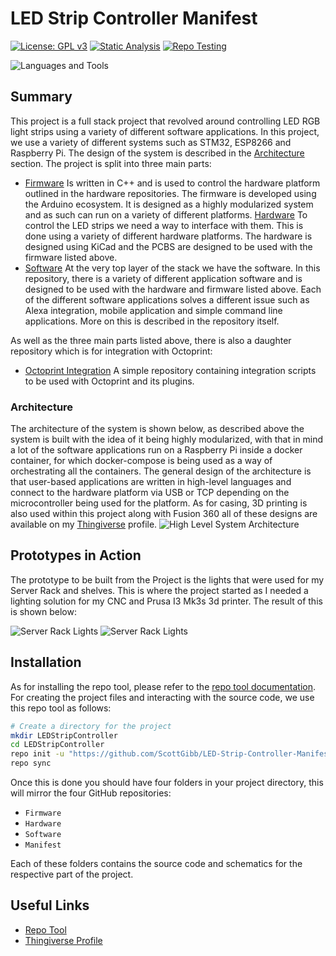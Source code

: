 # LED Strip Controller Manifest

[![License: GPL v3](https://img.shields.io/badge/License-GPLv3-blue.svg)](https://www.gnu.org/licenses/gpl-3.0) [![Static Analysis](https://github.com/ScottGibb/LED-Strip-Controller-Manifest/actions/workflows/Static%20Analysis.yaml/badge.svg)](https://github.com/ScottGibb/LED-Strip-Controller-Manifest/actions/workflows/Static%20Analysis.yaml) [![Repo Testing](https://github.com/ScottGibb/LED-Strip-Controller-Manifest/actions/workflows/Repo%20Testing.yaml/badge.svg)](https://github.com/ScottGibb/LED-Strip-Controller-Manifest/actions/workflows/Repo%20Testing.yaml)

![Languages and Tools](docs/Languages_and_Tools.png)

## Summary

This project is a full stack project that revolved around controlling LED RGB light strips using a variety of different software applications. In this project, we use a variety of different systems such as STM32, ESP8266 and Raspberry Pi. The design of the system is described in the [Architecture](#architecture) section. The project is split into three main parts:

- [Firmware](https://github.com/ScottGibb/LED-Strip-Controller-Firmware) Is written in C++ and is used to control the hardware platform outlined in the hardware repositories. The firmware is developed using the Arduino ecosystem. It is designed as a highly modularized system and as such can run on a variety of different platforms.
[Hardware](https://github.com/ScottGibb/LED-Strip-Controller-Hardware) To control the LED strips we need a way to interface with them. This is done using a variety of different hardware platforms. The hardware is designed using KiCad and the PCBS are designed to be used with the firmware listed above.
- [Software](https://github.com/ScottGibb/LED-Strip-Controller-Software) At the very top layer of the stack we have the software. In this repository, there is a variety of different application software and is designed to be used with the hardware and firmware listed above. Each of the different software applications solves a different issue such as Alexa integration, mobile application and simple command line applications. More on this is described in the repository itself.

As well as the three main parts listed above, there is also a daughter repository which is for integration with Octoprint:

- [Octoprint Integration](https://github.com/ScottGibb/LED-Strip-Controller-Octoprint) A simple repository containing integration scripts to be used with Octoprint and its plugins.

### Architecture

The architecture of the system is shown below, as described above the system is built with the idea of it being highly modularized, with that in mind a lot of the software applications run on a Raspberry Pi inside a docker container, for which docker-compose is being used as a way of orchestrating all the containers. The general design of the architecture is that user-based applications are written in high-level languages and connect to the hardware platform via USB or TCP depending on the microcontroller being used for the platform. As for casing, 3D printing is also used within this project along with Fusion 360 all of these designs are available on my [Thingiverse](https://www.thingiverse.com/scottgibb/designs) profile.
![High Level System Architecture](docs/High_Level_System_Diagram.png)

## Prototypes in Action

The prototype to be built from the Project is the lights that were used for my Server Rack and shelves. This is where the project started as I needed a lighting solution for my CNC and Prusa I3 Mk3s 3d printer. The result of this is shown below:

![Server Rack Lights](docs/Server_Rack_Lights.jpg)
![Server Rack Lights](docs/Server_Rack_Lights_Mulit_Coloured.jpg)

## Installation

As for installing the repo tool, please refer to the [repo tool documentation](https://gerrit.googlesource.com/git-repo/+/master/README.md#download-repo). For creating the project files and interacting with the source code, we use this repo tool as follows:

```bash
# Create a directory for the project
mkdir LEDStripController
cd LEDStripController
repo init -u "https://github.com/ScottGibb/LED-Strip-Controller-Manifest.git"
repo sync
```

Once this is done you should have four folders in your project directory, this will mirror the four GitHub repositories:

- `Firmware`
- `Hardware`
- `Software`
- `Manifest`

Each of these folders contains the source code and schematics for the respective part of the project.

## Useful Links

- [Repo Tool](https://gerrit.googlesource.com/git-repo)
- [Thingiverse Profile](https://www.thingiverse.com/scottgibb/designs)
